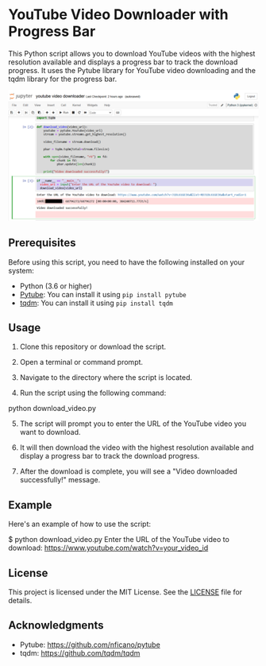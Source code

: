 # YouTube Video Downloader with Progress Bar

This Python script allows you to download YouTube videos with the highest resolution available and displays a progress bar to track the download progress. It uses the Pytube library for YouTube video downloading and the tqdm library for the progress bar.

![Screenshot](ss.png)

## Prerequisites

Before using this script, you need to have the following installed on your system:

- Python (3.6 or higher)
- [Pytube](https://github.com/nficano/pytube): You can install it using `pip install pytube`
- [tqdm](https://github.com/tqdm/tqdm): You can install it using `pip install tqdm`

## Usage

1. Clone this repository or download the script.

2. Open a terminal or command prompt.

3. Navigate to the directory where the script is located.

4. Run the script using the following command:

python download_video.py

5. The script will prompt you to enter the URL of the YouTube video you want to download.

6. It will then download the video with the highest resolution available and display a progress bar to track the download progress.

7. After the download is complete, you will see a "Video downloaded successfully!" message.

## Example

Here's an example of how to use the script:

$ python download_video.py
Enter the URL of the YouTube video to download: https://www.youtube.com/watch?v=your_video_id

## License

This project is licensed under the MIT License. See the [LICENSE](LICENSE) file for details.

## Acknowledgments

- Pytube: https://github.com/nficano/pytube
- tqdm: https://github.com/tqdm/tqdm
